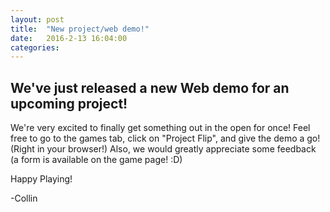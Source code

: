 ```yaml
---
layout: post
title:  "New project/web demo!"
date:   2016-2-13 16:04:00
categories: 
---
```


## We've just released a new Web demo for an upcoming project!

We're very excited to finally get something out in the open for once! Feel free to go to the games tab, click on "Project Flip", and give the demo a go! (Right in your browser!) Also, we would greatly appreciate some feedback (a form is available on the game page! :D)

Happy Playing!

-Collin

